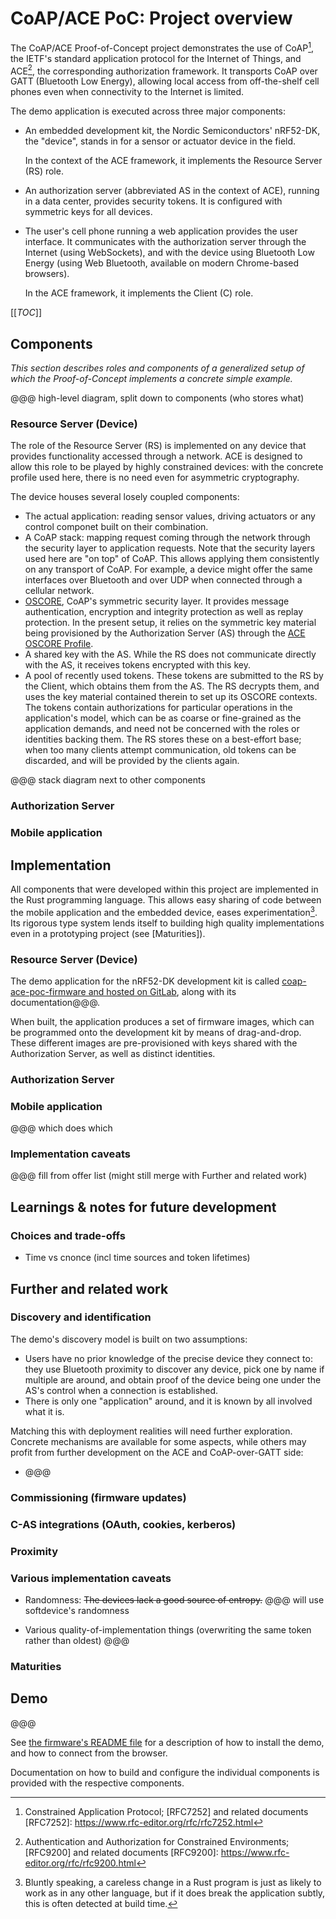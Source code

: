 # CoAP/ACE PoC: Project overview

The CoAP/ACE Proof-of-Concept project
demonstrates the use of CoAP[^1], the IETF's standard application protocol for the Internet of Things,
and ACE[^2], the corresponding authorization framework.
It transports CoAP over GATT (Bluetooth Low Energy),
allowing local access from off-the-shelf cell phones
even when connectivity to the Internet is limited.

[^1]: Constrained Application Protocol; [RFC7252] and related documents
[RFC7252]: https://www.rfc-editor.org/rfc/rfc7252.html
[^2]: Authentication and Authorization for Constrained Environments; [RFC9200] and related documents
[RFC9200]: https://www.rfc-editor.org/rfc/rfc9200.html

The demo application is executed across three major components:

* An embedded development kit, the Nordic Semiconductors' nRF52-DK,
  the "device",
  stands in for a sensor or actuator device in the field.

  In the context of the ACE framework, it implements the Resource Server (RS) role.

* An authorization server (abbreviated AS in the context of ACE), running in a data center,
  provides security tokens.
  It is configured with symmetric keys for all devices.

* The user's cell phone running a web application provides the user interface.
  It communicates with the authorization server through the Internet (using WebSockets),
  and with the device using Bluetooth Low Energy (using Web Bluetooth, available on modern Chrome-based browsers).

  In the ACE framework, it implements the Client (C) role.

[[_TOC_]]

## Components

*This section describes roles and components of a generalized setup
of which the Proof-of-Concept implements a concrete simple example.*

@@@ high-level diagram, split down to components (who stores what)

### Resource Server (Device)

The role of the Resource Server (RS) is implemented on any device that provides functionality accessed through a network.
ACE is designed to allow this role to be played by highly constrained devices:
with the concrete profile used here, there is no need even for asymmetric cryptography.

The device houses several losely coupled components:

* The actual application:
  reading sensor values, driving actuators or any control componet built on their combination.
* A CoAP stack:
  mapping request coming through the network through the security layer to application requests.
  Note that the security layers used here are "on top" of CoAP.
  This allows applying them consistently on any transport of CoAP.
  For example, a device might offer the same interfaces over Bluetooth and over UDP when connected through a cellular network.
* [OSCORE], CoAP's symmetric security layer.
  It provides message authentication, encryption and integrity protection as well as replay protection.
  In the present setup, it relies on the symmetric key material being provisioned by the Authorization Server (AS)
  through the [ACE OSCORE Profile].
* A shared key with the AS.
  While the RS does not communicate directly with the AS,
  it receives tokens encrypted with this key.
* A pool of recently used tokens.
  These tokens are submitted to the RS by the Client,
  which obtains them from the AS.
  The RS decrypts them, and uses the key material contained therein to set up its OSCORE contexts.
  The tokens contain authorizations for particular operations in the application's model,
  which can be as coarse or fine-grained as the application demands,
  and need not be concerned with the roles or identities backing them.
  The RS stores these on a best-effort base;
  when too many clients attempt communication, old tokens can be discarded,
  and will be provided by the clients again.
  
[OSCORE]: https://www.rfc-editor.org/rfc/rfc8613
[ACE OSCORE Profile]: https://www.rfc-editor.org/rfc/rfc9203

  @@@ stack diagram next to other components

### Authorization Server

### Mobile application

## Implementation

All components that were developed within this project are implemented in the Rust programming language.
This allows easy sharing of code between the mobile application and the embedded device,
eases experimentation[^exp].
Its rigorous type system lends itself to building high quality implementations
even in a prototyping project (see [Maturities]).

[^exp]: Bluntly speaking, a careless change in a Rust program is just as likely to work as in any other language, but if it does break the application subtly, this is often detected at build time.

### Resource Server (Device)

The demo application for the nRF52-DK development kit
is called [coap-ace-poc-firmware and hosted on GitLab],
along with its documentation@@@.

[coap-ace-poc-firmware and hosted on GitLab]: https://gitlab.com/oscore/coap-ace-poc-firmware

When built, the application produces a set of firmware images,
which can be programmed onto the development kit by means of drag-and-drop.
These different images are pre-provisioned with keys shared with the Authorization Server,
as well as distinct identities.

### Authorization Server

### Mobile application

@@@ which does which

### Implementation caveats

@@@ fill from offer list (might still merge with Further and related work)

## Learnings & notes for future development

### Choices and trade-offs

* Time vs cnonce (incl time sources and token lifetimes)

## Further and related work

### Discovery and identification

The demo's discovery model is built on two assumptions:

* Users have no prior knowledge of the precise device they connect to:
  they use Bluetooth proximity to discover any device,
  pick one by name if multiple are around,
  and obtain proof of the device being one under the AS's control when a connection is established.
* There is only one "application" around, and it is known by all involved what it is.

Matching this with deployment realities will need further exploration.
Concrete mechanisms are available for some aspects,
while others may profit from further development on the ACE and CoAP-over-GATT side:

* @@@

### Commissioning (firmware updates)
### C-AS integrations (OAuth, cookies, kerberos)
### Proximity

### Various implementation caveats

* Randomness:
  <del>The devices lack a good source of entropy.</del> @@@ will use softdevice's randomness

* Various quality-of-implementation things (overwriting the same token rather than oldest)
  @@@

### Maturities


## Demo

@@@

See [the firmware's README file](../coap-ace-poc-firmware/README.md)
for a description of how to install the demo,
and how to connect from the browser.

Documentation on how to build and configure the individual components
is provided with the respective components.
